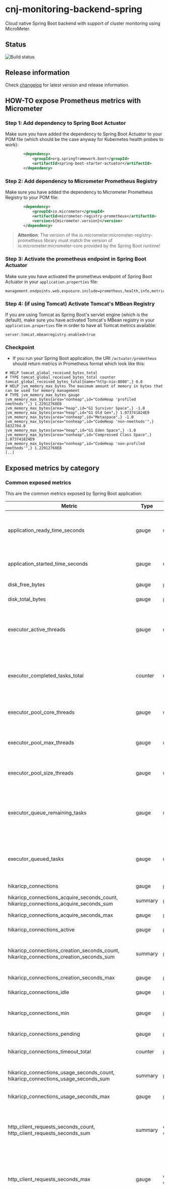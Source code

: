 # cnj-monitoring-backend-spring

Cloud native Spring Boot backend with support of cluster monitoring using MicroMeter.

## Status

![Build status](https://drone.cloudtrain.aws.msgoat.eu/api/badges/msgoat/cnj-monitoring-backend-spring/status.svg)

## Release information

Check [changelog](changelog.md) for latest version and release information.

## HOW-TO expose Prometheus metrics with Micrometer

### Step 1: Add dependency to Spring Boot Actuator

Make sure you have added the dependency to Spring Boot Actuator to your POM file 
(which should be the case anyway for Kubernetes health probes to work):
````xml
        <dependency>
            <groupId>org.springframework.boot</groupId>
            <artifactId>spring-boot-starter-actuator</artifactId>
        </dependency>
````

### Step 2: Add dependency to Micrometer Prometheus Registry

Make sure you have added the dependency to Micrometer Prometheus Registry to your POM file:
````xml
        <dependency>
            <groupId>io.micrometer</groupId>
            <artifactId>micrometer-registry-prometheus</artifactId>
            <version>${micrometer.version}</version>
        </dependency>
````

> __Attention__: The version of the io.micrometer:micrometer-registry-prometheus library must match the version of
> io.micrometer:micrometer-core provided by the Spring Boot runtime!

### Step 3: Activate the prometheus endpoint in Spring Boot Actuator

Make sure you have activated the prometheus endpoint of Spring Boot Actuator in your `application.properties` file:
````properties
management.endpoints.web.exposure.include=prometheus,health,info,metric
````

### Step 4: (if using Tomcat) Activate Tomcat's MBean Registry

If you are using Tomcat as Spring Boot's servlet engine (which is the default), 
make sure you have activated Tomcat's MBean registry in your `application.properties` file 
in order to have all Tomcat metrics available:
````properties
server.tomcat.mbeanregistry.enabled=true
````

### Checkpoint

* If you run your Spring Boot application, the URI `/actuator/prometheus` should return metrics in Prometheus format
which look like this:
````text
# HELP tomcat_global_received_bytes_total  
# TYPE tomcat_global_received_bytes_total counter
tomcat_global_received_bytes_total{name="http-nio-8080",} 0.0
# HELP jvm_memory_max_bytes The maximum amount of memory in bytes that can be used for memory management
# TYPE jvm_memory_max_bytes gauge
jvm_memory_max_bytes{area="nonheap",id="CodeHeap 'profiled nmethods'",} 1.22912768E8
jvm_memory_max_bytes{area="heap",id="G1 Survivor Space",} -1.0
jvm_memory_max_bytes{area="heap",id="G1 Old Gen",} 1.073741824E9
jvm_memory_max_bytes{area="nonheap",id="Metaspace",} -1.0
jvm_memory_max_bytes{area="nonheap",id="CodeHeap 'non-nmethods'",} 5832704.0
jvm_memory_max_bytes{area="heap",id="G1 Eden Space",} -1.0
jvm_memory_max_bytes{area="nonheap",id="Compressed Class Space",} 1.073741824E9
jvm_memory_max_bytes{area="nonheap",id="CodeHeap 'non-profiled nmethods'",} 1.22912768E8
[..]
````

## Exposed metrics by category

### Common exposed metrics

This are the common metrics exposed by Spring Boot application:

| Metric                                                                                           | Type    | Tags                                      | Source        | Description                                                                                                                                                                      | Samples                                                                                                                                                                                                                                                                                                                                                                                                                                                                                                                                                                                                                                                                                                                                                                                                                                                                                                                                                                                                                                                                                                                                                                                                                                                                                                                                                                                                                                                                                                                                                                                                                                            |
|--------------------------------------------------------------------------------------------------|---------|-------------------------------------------|---------------|----------------------------------------------------------------------------------------------------------------------------------------------------------------------------------|----------------------------------------------------------------------------------------------------------------------------------------------------------------------------------------------------------------------------------------------------------------------------------------------------------------------------------------------------------------------------------------------------------------------------------------------------------------------------------------------------------------------------------------------------------------------------------------------------------------------------------------------------------------------------------------------------------------------------------------------------------------------------------------------------------------------------------------------------------------------------------------------------------------------------------------------------------------------------------------------------------------------------------------------------------------------------------------------------------------------------------------------------------------------------------------------------------------------------------------------------------------------------------------------------------------------------------------------------------------------------------------------------------------------------------------------------------------------------------------------------------------------------------------------------------------------------------------------------------------------------------------------------|
| application_ready_time_seconds                                                                   | gauge   | main_application_class                    | spring        | Time taken (ms) for the application to be ready to service requests                                                                                                              | application_ready_time_seconds{main_application_class="group.msg.at.cloud.cloudtrain.SpringMonitoringApplication",} 9.008                                                                                                                                                                                                                                                                                                                                                                                                                                                                                                                                                                                                                                                                                                                                                                                                                                                                                                                                                                                                                                                                                                                                                                                                                                                                                                                                                                                                                                                                                                                          |
| application_started_time_seconds                                                                 | gauge   | main_application_class                    | spring        | Time taken (ms) to start the application                                                                                                                                         | application_started_time_seconds{main_application_class="group.msg.at.cloud.cloudtrain.SpringMonitoringApplication",} 8.993                                                                                                                                                                                                                                                                                                                                                                                                                                                                                                                                                                                                                                                                                                                                                                                                                                                                                                                                                                                                                                                                                                                                                                                                                                                                                                                                                                                                                                                                                                                        |
| disk_free_bytes                                                                                  | gauge   | path                                      | file system   | Usable space for path                                                                                                                                                            | disk_free_bytes{path="/.",} 9.9944828928E10                                                                                                                                                                                                                                                                                                                                                                                                                                                                                                                                                                                                                                                                                                                                                                                                                                                                                                                                                                                                                                                                                                                                                                                                                                                                                                                                                                                                                                                                                                                                                                                                        |
| disk_total_bytes                                                                                 | gauge   | path                                      | file system   | Total space for path                                                                                                                                                             | disk_total_bytes{path="/.",} 1.07361579008E11                                                                                                                                                                                                                                                                                                                                                                                                                                                                                                                                                                                                                                                                                                                                                                                                                                                                                                                                                                                                                                                                                                                                                                                                                                                                                                                                                                                                                                                                                                                                                                                                      |
| executor_active_threads                                                                          | gauge   | name                                      | jvm           | The approximate number of threads that are actively executing tasks                                                                                                              | executor_active_threads{name="applicationTaskExecutor",} 0.0                                                                                                                                                                                                                                                                                                                                                                                                                                                                                                                                                                                                                                                                                                                                                                                                                                                                                                                                                                                                                                                                                                                                                                                                                                                                                                                                                                                                                                                                                                                                                                                       |
| executor_completed_tasks_total                                                                   | counter | name                                      | jvm           | The approximate total number of tasks that have completed execution                                                                                                              | executor_completed_tasks_total{name="applicationTaskExecutor",} 0.0                                                                                                                                                                                                                                                                                                                                                                                                                                                                                                                                                                                                                                                                                                                                                                                                                                                                                                                                                                                                                                                                                                                                                                                                                                                                                                                                                                                                                                                                                                                                                                                |
| executor_pool_core_threads                                                                       | gauge   | name                                      | jvm           | The core number of threads for the pool                                                                                                                                          | executor_pool_core_threads{name="applicationTaskExecutor",} 8.0                                                                                                                                                                                                                                                                                                                                                                                                                                                                                                                                                                                                                                                                                                                                                                                                                                                                                                                                                                                                                                                                                                                                                                                                                                                                                                                                                                                                                                                                                                                                                                                    |
| executor_pool_max_threads                                                                        | gauge   | name                                      | jvm           | The maximum allowed number of threads in the pool                                                                                                                                | executor_pool_max_threads{name="applicationTaskExecutor",} 2.147483647E9                                                                                                                                                                                                                                                                                                                                                                                                                                                                                                                                                                                                                                                                                                                                                                                                                                                                                                                                                                                                                                                                                                                                                                                                                                                                                                                                                                                                                                                                                                                                                                           |
| executor_pool_size_threads                                                                       | gauge   | name                                      | jvm           | The current number of threads in the pool                                                                                                                                        | executor_pool_size_threads{name="applicationTaskExecutor",} 0.0                                                                                                                                                                                                                                                                                                                                                                                                                                                                                                                                                                                                                                                                                                                                                                                                                                                                                                                                                                                                                                                                                                                                                                                                                                                                                                                                                                                                                                                                                                                                                                                    |
| executor_queue_remaining_tasks                                                                   | gauge   | name                                      | jvm           | The number of additional elements that this queue can ideally accept without blocking                                                                                            | executor_queue_remaining_tasks{name="applicationTaskExecutor",} 2.147483647E9                                                                                                                                                                                                                                                                                                                                                                                                                                                                                                                                                                                                                                                                                                                                                                                                                                                                                                                                                                                                                                                                                                                                                                                                                                                                                                                                                                                                                                                                                                                                                                      |
| executor_queued_tasks                                                                            | gauge   | name                                      | jvm           | The approximate number of tasks that are queued for execution                                                                                                                    | executor_queued_tasks{name="applicationTaskExecutor",} 0.0                                                                                                                                                                                                                                                                                                                                                                                                                                                                                                                                                                                                                                                                                                                                                                                                                                                                                                                                                                                                                                                                                                                                                                                                                                                                                                                                                                                                                                                                                                                                                                                         |
| hikaricp_connections                                                                             | gauge   | pool                                      | database      | Total connections                                                                                                                                                                | hikaricp_connections{pool="HikariPool-1",} 10.0                                                                                                                                                                                                                                                                                                                                                                                                                                                                                                                                                                                                                                                                                                                                                                                                                                                                                                                                                                                                                                                                                                                                                                                                                                                                                                                                                                                                                                                                                                                                                                                                    |
| hikaricp_connections_acquire_seconds_count, hikaricp_connections_acquire_seconds_sum             | summary | pool                                      | database      | Connection acquire time                                                                                                                                                          | hikaricp_connections_acquire_seconds_count{pool="HikariPool-1",} 11.0; hikaricp_connections_acquire_seconds_sum{pool="HikariPool-1",} 0.002350868                                                                                                                                                                                                                                                                                                                                                                                                                                                                                                                                                                                                                                                                                                                                                                                                                                                                                                                                                                                                                                                                                                                                                                                                                                                                                                                                                                                                                                                                                                  |
| hikaricp_connections_acquire_seconds_max                                                         | gauge   | pool                                      | database      | Connection acquire time                                                                                                                                                          | hikaricp_connections_acquire_seconds_max{pool="HikariPool-1",} 0.0                                                                                                                                                                                                                                                                                                                                                                                                                                                                                                                                                                                                                                                                                                                                                                                                                                                                                                                                                                                                                                                                                                                                                                                                                                                                                                                                                                                                                                                                                                                                                                                 |
| hikaricp_connections_active                                                                      | gauge   | pool                                      | database      | Active connections                                                                                                                                                               | hikaricp_connections_active{pool="HikariPool-1",} 0.0                                                                                                                                                                                                                                                                                                                                                                                                                                                                                                                                                                                                                                                                                                                                                                                                                                                                                                                                                                                                                                                                                                                                                                                                                                                                                                                                                                                                                                                                                                                                                                                              |
| hikaricp_connections_creation_seconds_count, hikaricp_connections_creation_seconds_sum           | summary | pool                                      | database      | Summary about creation times of new connections                                                                                                                                  | hikaricp_connections_creation_seconds_count{pool="HikariPool-1",} 19.0; hikaricp_connections_creation_seconds_sum{pool="HikariPool-1",} 0.091                                                                                                                                                                                                                                                                                                                                                                                                                                                                                                                                                                                                                                                                                                                                                                                                                                                                                                                                                                                                                                                                                                                                                                                                                                                                                                                                                                                                                                                                                                      |
| hikaricp_connections_creation_seconds_max                                                        | gauge   | pool                                      | database      | Connection creation time                                                                                                                                                         | hikaricp_connections_creation_seconds_max{pool="HikariPool-1",} 0.0                                                                                                                                                                                                                                                                                                                                                                                                                                                                                                                                                                                                                                                                                                                                                                                                                                                                                                                                                                                                                                                                                                                                                                                                                                                                                                                                                                                                                                                                                                                                                                                |
| hikaricp_connections_idle                                                                        | gauge   | pool                                      | database      | Idle connections                                                                                                                                                                 | hikaricp_connections_idle{pool="HikariPool-1",} 10.0                                                                                                                                                                                                                                                                                                                                                                                                                                                                                                                                                                                                                                                                                                                                                                                                                                                                                                                                                                                                                                                                                                                                                                                                                                                                                                                                                                                                                                                                                                                                                                                               |
| hikaricp_connections_min                                                                         | gauge   | pool                                      | database      | Configured minimum number of connections                                                                                                                                         | hikaricp_connections_min{pool="HikariPool-1",} 10.0                                                                                                                                                                                                                                                                                                                                                                                                                                                                                                                                                                                                                                                                                                                                                                                                                                                                                                                                                                                                                                                                                                                                                                                                                                                                                                                                                                                                                                                                                                                                                                                                |
| hikaricp_connections_pending                                                                     | gauge   | pool                                      | database      | Pending threads                                                                                                                                                                  | hikaricp_connections_pending{pool="HikariPool-1",} 0.0                                                                                                                                                                                                                                                                                                                                                                                                                                                                                                                                                                                                                                                                                                                                                                                                                                                                                                                                                                                                                                                                                                                                                                                                                                                                                                                                                                                                                                                                                                                                                                                             |
| hikaricp_connections_timeout_total                                                               | counter | pool                                      | database      | Connection timeout total count                                                                                                                                                   | hikaricp_connections_timeout_total{pool="HikariPool-1",} 0.0                                                                                                                                                                                                                                                                                                                                                                                                                                                                                                                                                                                                                                                                                                                                                                                                                                                                                                                                                                                                                                                                                                                                                                                                                                                                                                                                                                                                                                                                                                                                                                                       |
| hikaricp_connections_usage_seconds_count, hikaricp_connections_usage_seconds_sum                 | summary | pool                                      | database      | Summary related to connection usage time                                                                                                                                         | hikaricp_connections_usage_seconds_count{pool="HikariPool-1",} 11.0; hikaricp_connections_usage_seconds_sum{pool="HikariPool-1",} 0.852                                                                                                                                                                                                                                                                                                                                                                                                                                                                                                                                                                                                                                                                                                                                                                                                                                                                                                                                                                                                                                                                                                                                                                                                                                                                                                                                                                                                                                                                                                            |
| hikaricp_connections_usage_seconds_max                                                           | gauge   | pool                                      | database      | Connection usage time                                                                                                                                                            | hikaricp_connections_usage_seconds_max{pool="HikariPool-1",} 0.0                                                                                                                                                                                                                                                                                                                                                                                                                                                                                                                                                                                                                                                                                                                                                                                                                                                                                                                                                                                                                                                                                                                                                                                                                                                                                                                                                                                                                                                                                                                                                                                   |
| http_client_requests_seconds_count, http_client_requests_seconds_sum                             | summary | client_name, method, outcome, status, uri | spring        | Summary related to the duration of RestTemplate operations by client, HTTP method and URI                                                                                        | http_client_requests_seconds_count{client_name="cnj-monitoring-downstream",method="GET",outcome="SUCCESS",status="200",uri="/api/v1/grantedPermissions",} 8.0; http_client_requests_seconds_sum{client_name="cnj-monitoring-downstream",method="GET",outcome="SUCCESS",status="200",uri="/api/v1/grantedPermissions",} 0.246727928                                                                                                                                                                                                                                                                                                                                                                                                                                                                                                                                                                                                                                                                                                                                                                                                                                                                                                                                                                                                                                                                                                                                                                                                                                                                                                                 |
| http_client_requests_seconds_max                                                                 | gauge   | client_name, method, outcome, status, uri | spring        | Max duration of RestTemplate operations by client, HTTP method and URI                                                                                                           | http_client_requests_seconds_max{client_name="cnj-monitoring-downstream",method="GET",outcome="SUCCESS",status="200",uri="/api/v1/grantedPermissions",} 0.0                                                                                                                                                                                                                                                                                                                                                                                                                                                                                                                                                                                                                                                                                                                                                                                                                                                                                                                                                                                                                                                                                                                                                                                                                                                                                                                                                                                                                                                                                        |
| http_server_requests_seconds_count, http_server_requests_seconds_sum                             | summary | exception, method, outcome, status, uri   | spring        | The summary of the average request processing time by method, status and URI                                                                                                     | http_server_requests_seconds_count{exception="None",method="GET",outcome="SUCCESS",status="200",uri="/api/v1/tasks",} 1.0; http_server_requests_seconds_sum{exception="None",method="GET",outcome="SUCCESS",status="200",uri="/api/v1/tasks",} 0.188715873; http_server_requests_seconds_count{exception="None",method="GET",outcome="SUCCESS",status="200",uri="/actuator/prometheus",} 221.0; http_server_requests_seconds_sum{exception="None",method="GET",outcome="SUCCESS",status="200",uri="/actuator/prometheus",} 0.834736905; http_server_requests_seconds_count{exception="None",method="GET",outcome="SUCCESS",status="200",uri="/actuator/health/\*\*",} 666.0; http_server_requests_seconds_sum{exception="None",method="GET",outcome="SUCCESS",status="200",uri="/actuator/health/**",} 1.358699469; http_server_requests_seconds_count{exception="None",method="POST",outcome="SUCCESS",status="201",uri="/api/v1/tasks",} 3.0; http_server_requests_seconds_sum{exception="None",method="POST",outcome="SUCCESS",status="201",uri="/api/v1/tasks",} 0.771510136; http_server_requests_seconds_count{exception="None",method="DELETE",outcome="SUCCESS",status="204",uri="/api/v1/tasks/{taskId}",} 3.0; http_server_requests_seconds_sum{exception="None",method="DELETE",outcome="SUCCESS",status="204",uri="/api/v1/tasks/{taskId}",} 0.108934774; http_server_requests_seconds_count{exception="None",method="GET",outcome="SUCCESS",status="200",uri="/api/v1/tasks/{taskId}",} 1.0; http_server_requests_seconds_sum{exception="None",method="GET",outcome="SUCCESS",status="200",uri="/api/v1/tasks/{taskId}",} 0.027337209 |
| http_server_requests_seconds_max                                                                 | gauge   | exception, method, outcome, status, uri   | spring        | The maximum request processing time by HTTP method and URI                                                                                                                       | http_server_requests_seconds_max{exception="None",method="GET",outcome="SUCCESS",status="200",uri="/api/v1/tasks",} 0.0; http_server_requests_seconds_max{exception="None",method="GET",outcome="SUCCESS",status="200",uri="/actuator/prometheus",} 0.00357337; http_server_requests_seconds_max{exception="None",method="GET",outcome="SUCCESS",status="200",uri="/actuator/health/**",} 0.00111709; http_server_requests_seconds_max{exception="None",method="POST",outcome="SUCCESS",status="201",uri="/api/v1/tasks",} 0.0; http_server_requests_seconds_max{exception="None",method="DELETE",outcome="SUCCESS",status="204",uri="/api/v1/tasks/{taskId}",} 0.0; http_server_requests_seconds_max{exception="None",method="GET",outcome="SUCCESS",status="200",uri="/api/v1/tasks/{taskId}",} 0.0                                                                                                                                                                                                                                                                                                                                                                                                                                                                                                                                                                                                                                                                                                                                                                                                                                              |
| jdbc_connections_max                                                                             | gauge   | name                                      | spring        | Maximum number of active connections that can be allocated at the same time                                                                                                      | jdbc_connections_max{name="dataSource",} 10.0                                                                                                                                                                                                                                                                                                                                                                                                                                                                                                                                                                                                                                                                                                                                                                                                                                                                                                                                                                                                                                                                                                                                                                                                                                                                                                                                                                                                                                                                                                                                                                                                      |
| jdbc_connections_min                                                                             | gauge   | name                                      | spring        | Minimum number of idle connections in the pool                                                                                                                                   | jdbc_connections_min{name="dataSource",} 10.0                                                                                                                                                                                                                                                                                                                                                                                                                                                                                                                                                                                                                                                                                                                                                                                                                                                                                                                                                                                                                                                                                                                                                                                                                                                                                                                                                                                                                                                                                                                                                                                                      |
| jvm_buffer_memory_used_bytes                                                                     | gauge   | id                                        | jvm           | An estimate of the memory that the Java virtual machine is using for this buffer pool                                                                                            | jvm_buffer_memory_used_bytes{id="mapped",} 0.0                                                                                                                                                                                                                                                                                                                                                                                                                                                                                                                                                                                                                                                                                                                                                                                                                                                                                                                                                                                                                                                                                                                                                                                                                                                                                                                                                                                                                                                                                                                                                                                                     |
| jvm_buffer_total_capacity_bytes                                                                  | gauge   | id                                        | jvm           | An estimate of the total capacity of the buffers in this pool                                                                                                                    | jvm_buffer_total_capacity_bytes{id="mapped",} 0.0; jvm_buffer_total_capacity_bytes{id="direct",} 81920.0                                                                                                                                                                                                                                                                                                                                                                                                                                                                                                                                                                                                                                                                                                                                                                                                                                                                                                                                                                                                                                                                                                                                                                                                                                                                                                                                                                                                                                                                                                                                           |
| jvm_classes_loaded_classes                                                                       | gauge   |                                           | jvm           | The number of classes that are currently loaded in the Java virtual machine                                                                                                      | jvm_classes_loaded_classes 17663.0                                                                                                                                                                                                                                                                                                                                                                                                                                                                                                                                                                                                                                                                                                                                                                                                                                                                                                                                                                                                                                                                                                                                                                                                                                                                                                                                                                                                                                                                                                                                                                                                                 |
| jvm_classes_unloaded_classes_total                                                               | counter |                                           | jvm           | The total number of classes unloaded since the Java virtual machine has started execution                                                                                        | jvm_classes_unloaded_classes_total 0.0                                                                                                                                                                                                                                                                                                                                                                                                                                                                                                                                                                                                                                                                                                                                                                                                                                                                                                                                                                                                                                                                                                                                                                                                                                                                                                                                                                                                                                                                                                                                                                                                             |
| jvm_gc_live_data_size_bytes                                                                      | gauge   |                                           | jvm           | Size of long-lived heap memory pool after reclamation                                                                                                                            | jvm_gc_live_data_size_bytes 6200320.0                                                                                                                                                                                                                                                                                                                                                                                                                                                                                                                                                                                                                                                                                                                                                                                                                                                                                                                                                                                                                                                                                                                                                                                                                                                                                                                                                                                                                                                                                                                                                                                                              |
| jvm_gc_max_data_size_bytes                                                                       | gauge   |                                           | jvm           | Max size of long-lived heap memory pool                                                                                                                                          | jvm_gc_max_data_size_bytes 8.05306368E8                                                                                                                                                                                                                                                                                                                                                                                                                                                                                                                                                                                                                                                                                                                                                                                                                                                                                                                                                                                                                                                                                                                                                                                                                                                                                                                                                                                                                                                                                                                                                                                                            |
| jvm_gc_memory_allocated_bytes_total                                                              | counter |                                           | jvm           | Incremented for an increase in the size of the (young) heap memory pool after one GC to before the next                                                                          | jvm_threads_peak_threads 23.0                                                                                                                                                                                                                                                                                                                                                                                                                                                                                                                                                                                                                                                                                                                                                                                                                                                                                                                                                                                                                                                                                                                                                                                                                                                                                                                                                                                                                                                                                                                                                                                                                      |
| jvm_gc_memory_promoted_bytes_total                                                               | counter |                                           | jvm           | Count of positive increases in the size of the old generation memory pool before GC to after GC                                                                                  | jvm_gc_memory_promoted_bytes_total 1.7916928E7                                                                                                                                                                                                                                                                                                                                                                                                                                                                                                                                                                                                                                                                                                                                                                                                                                                                                                                                                                                                                                                                                                                                                                                                                                                                                                                                                                                                                                                                                                                                                                                                     |
| jvm_gc_overhead_percent                                                                          | gauge   | id                                        | jvm           | An estimate of the number of buffers in the pool                                                                                                                                 | jvm_buffer_count_buffers{id="mapped",} 0.0; jvm_buffer_count_buffers{id="direct",} 10.0                                                                                                                                                                                                                                                                                                                                                                                                                                                                                                                                                                                                                                                                                                                                                                                                                                                                                                                                                                                                                                                                                                                                                                                                                                                                                                                                                                                                                                                                                                                                                            |
| jvm_gc_overhead_percent                                                                          | gauge   |                                           | jvm           | An approximation of the percent of CPU time used by GC activities over the last lookback period or since monitoring began, whichever is shorter, in the range [0..1]             | jvm_gc_overhead_percent 0.0                                                                                                                                                                                                                                                                                                                                                                                                                                                                                                                                                                                                                                                                                                                                                                                                                                                                                                                                                                                                                                                                                                                                                                                                                                                                                                                                                                                                                                                                                                                                                                                                                        |
| jvm_gc_pause_seconds_count, jvm_gc_pause_seconds_sum                                             | summary | action, cause                             | jvm           | Time spent in GC pause                                                                                                                                                           | jvm_gc_pause_seconds_count{action="end of minor GC",cause="G1 Evacuation Pause",} 5.0; jvm_gc_pause_seconds_sum{action="end of minor GC",cause="G1 Evacuation Pause",} 0.353                                                                                                                                                                                                                                                                                                                                                                                                                                                                                                                                                                                                                                                                                                                                                                                                                                                                                                                                                                                                                                                                                                                                                                                                                                                                                                                                                                                                                                                                       |
| jvm_gc_pause_seconds_max                                                                         | gauge   | action, cause                             | jvm           | Time spent in GC pause                                                                                                                                                           | jvm_gc_pause_seconds_max{action="end of minor GC",cause="G1 Evacuation Pause",} 0.0                                                                                                                                                                                                                                                                                                                                                                                                                                                                                                                                                                                                                                                                                                                                                                                                                                                                                                                                                                                                                                                                                                                                                                                                                                                                                                                                                                                                                                                                                                                                                                |
| jvm_memory_max_bytes                                                                             | gauge   | area, id                                  | jvm           | The maximum amount of memory in bytes that can be used for memory management                                                                                                     | jvm_memory_max_bytes{area="nonheap",id="CodeHeap 'profiled nmethods'",} 1.22912768E8; jvm_memory_max_bytes{area="heap",id="G1 Survivor Space",} -1.0; jvm_memory_max_bytes{area="heap",id="G1 Old Gen",} 8.05306368E8; jvm_memory_max_bytes{area="nonheap",id="Metaspace",} -1.0; jvm_memory_max_bytes{area="nonheap",id="CodeHeap 'non-nmethods'",} 5828608.0; jvm_memory_max_bytes{area="heap",id="G1 Eden Space",} -1.0; jvm_memory_max_bytes{area="nonheap",id="Compressed Class Space",} 1.073741824E9; jvm_memory_max_bytes{area="nonheap",id="CodeHeap 'non-profiled nmethods'",} 1.22916864E8                                                                                                                                                                                                                                                                                                                                                                                                                                                                                                                                                                                                                                                                                                                                                                                                                                                                                                                                                                                                                                              |
| jvm_memory_usage_after_gc_percent                                                                | gauge   |                                           | jvm           | The percentage of long-lived heap pool used after the last GC event, in the range [0..1]                                                                                         | jvm_memory_usage_after_gc_percent{area="heap",pool="long-lived",} 0.03125                                                                                                                                                                                                                                                                                                                                                                                                                                                                                                                                                                                                                                                                                                                                                                                                                                                                                                                                                                                                                                                                                                                                                                                                                                                                                                                                                                                                                                                                                                                                                                          |
| jvm_memory_used_bytes                                                                            | gauge   | area, id                                  | jvm           | The amount of memory in bytes that is committed for the Java virtual machine to use                                                                                              | jvm_memory_committed_bytes{area="nonheap",id="CodeHeap 'profiled nmethods'",} 2.5821184E7; jvm_memory_committed_bytes{area="heap",id="G1 Survivor Space",} 1.2582912E7; jvm_memory_committed_bytes{area="heap",id="G1 Old Gen",} 5.24288E8; jvm_memory_committed_bytes{area="nonheap",id="Metaspace",} 1.02105088E8; jvm_memory_committed_bytes{area="nonheap",id="CodeHeap 'non-nmethods'",} 2555904.0; jvm_memory_committed_bytes{area="heap",id="G1 Eden Space",} 2.68435456E8; jvm_memory_committed_bytes{area="nonheap",id="Compressed Class Space",} 1.3500416E7; jvm_memory_committed_bytes{area="nonheap",id="CodeHeap 'non-profiled nmethods'",} 5636096.0                                                                                                                                                                                                                                                                                                                                                                                                                                                                                                                                                                                                                                                                                                                                                                                                                                                                                                                                                                                |
| jvm_threads_daemon_threads                                                                       | gauge   |                                           | jvm           | The current number of live daemon threads                                                                                                                                        | jvm_threads_daemon_threads 17.0                                                                                                                                                                                                                                                                                                                                                                                                                                                                                                                                                                                                                                                                                                                                                                                                                                                                                                                                                                                                                                                                                                                                                                                                                                                                                                                                                                                                                                                                                                                                                                                                                    |
| jvm_threads_live_threads                                                                         | gauge   |                                           | jvm           | The current number of live threads including both daemon and non-daemon threads                                                                                                  | jvm_threads_live_threads 21.0                                                                                                                                                                                                                                                                                                                                                                                                                                                                                                                                                                                                                                                                                                                                                                                                                                                                                                                                                                                                                                                                                                                                                                                                                                                                                                                                                                                                                                                                                                                                                                                                                      |
| jvm_threads_peak_threads                                                                         | gauge   |                                           | jvm           | The peak live thread count since the Java virtual machine started or peak was reset                                                                                              | jvm_threads_peak_threads 23.0                                                                                                                                                                                                                                                                                                                                                                                                                                                                                                                                                                                                                                                                                                                                                                                                                                                                                                                                                                                                                                                                                                                                                                                                                                                                                                                                                                                                                                                                                                                                                                                                                      |
| jvm_threads_states_threads                                                                       | gauge   | state                                     | jvm           | The current number of threads                                                                                                                                                    | jvm_threads_states_threads{state="runnable",} 6.0; jvm_threads_states_threads{state="blocked",} 0.0; jvm_threads_states_threads{state="waiting",} 11.0; jvm_threads_states_threads{state="timed-waiting",} 4.0; jvm_threads_states_threads{state="new",} 0.0; jvm_threads_states_threads{state="terminated",} 0.0                                                                                                                                                                                                                                                                                                                                                                                                                                                                                                                                                                                                                                                                                                                                                                                                                                                                                                                                                                                                                                                                                                                                                                                                                                                                                                                                  |
| logback_events_total                                                                             | counter | level                                     | logging       | Number of events that made it to the logs                                                                                                                                        | logback_events_total{level="warn",} 1.0; logback_events_total{level="debug",} 11.0; logback_events_total{level="error",} 0.0; logback_events_total{level="trace",} 82.0; logback_events_total{level="info",} 56.0                                                                                                                                                                                                                                                                                                                                                                                                                                                                                                                                                                                                                                                                                                                                                                                                                                                                                                                                                                                                                                                                                                                                                                                                                                                                                                                                                                                                                                  |
| process_cpu_usage                                                                                | gauge   |                                           | jvm           | The "recent cpu usage" for the Java Virtual Machine process                                                                                                                      | process_cpu_usage 0.001703758918113087                                                                                                                                                                                                                                                                                                                                                                                                                                                                                                                                                                                                                                                                                                                                                                                                                                                                                                                                                                                                                                                                                                                                                                                                                                                                                                                                                                                                                                                                                                                                                                                                             |
| process_files_max_files                                                                          | gauge   |                                           | jvm           | The maximum file descriptor count                                                                                                                                                | process_files_max_files 1048576.0                                                                                                                                                                                                                                                                                                                                                                                                                                                                                                                                                                                                                                                                                                                                                                                                                                                                                                                                                                                                                                                                                                                                                                                                                                                                                                                                                                                                                                                                                                                                                                                                                  |
| process_files_open_files                                                                         | gauge   |                                           | jvm           | The open file descriptor count                                                                                                                                                   | process_files_open_files 29.0                                                                                                                                                                                                                                                                                                                                                                                                                                                                                                                                                                                                                                                                                                                                                                                                                                                                                                                                                                                                                                                                                                                                                                                                                                                                                                                                                                                                                                                                                                                                                                                                                      |
| process_start_time_seconds                                                                       | gauge   |                                           | jvm           | Start time of the process since unix epoch                                                                                                                                       | process_start_time_seconds 1.656584833373E9                                                                                                                                                                                                                                                                                                                                                                                                                                                                                                                                                                                                                                                                                                                                                                                                                                                                                                                                                                                                                                                                                                                                                                                                                                                                                                                                                                                                                                                                                                                                                                                                        |
| process_uptime_seconds                                                                           | gauge   |                                           | jvm           | The uptime of the Java virtual machine                                                                                                                                           | process_uptime_seconds 3331.358                                                                                                                                                                                                                                                                                                                                                                                                                                                                                                                                                                                                                                                                                                                                                                                                                                                                                                                                                                                                                                                                                                                                                                                                                                                                                                                                                                                                                                                                                                                                                                                                                    |
| spring_data_repository_invocations_seconds_count, spring_data_repository_invocations_seconds_sum | summary | exception, method, repository, state      | spring data   | Summary related to duration of all repository invocations by repository and method                                                                                               | spring_data_repository_invocations_seconds_count{exception="None",method="findAll",repository="TaskRepository",state="SUCCESS",} 1.0; spring_data_repository_invocations_seconds_sum{exception="None",method="findAll",repository="TaskRepository",state="SUCCESS",} 0.164558484; spring_data_repository_invocations_seconds_count{exception="None",method="findById",repository="TaskRepository",state="SUCCESS",} 1.0; spring_data_repository_invocations_seconds_sum{exception="None",method="findById",repository="TaskRepository",state="SUCCESS",} 0.004631039; spring_data_repository_invocations_seconds_count{exception="None",method="deleteById",repository="TaskRepository",state="SUCCESS",} 3.0; spring_data_repository_invocations_seconds_sum{exception="None",method="deleteById",repository="TaskRepository",state="SUCCESS",} 0.035968852; spring_data_repository_invocations_seconds_count{exception="None",method="saveAndFlush",repository="TaskRepository",state="SUCCESS",} 3.0; spring_data_repository_invocations_seconds_sum{exception="None",method="saveAndFlush",repository="TaskRepository",state="SUCCESS",} 0.142293862                                                                                                                                                                                                                                                                                                                                                                                                                                                                                           |
| spring_data_repository_invocations_seconds_max                                                   | gauge   | exception, method, repository, state      | spring data   | Max duration of all repository invocations by repository and method                                                                                                              | spring_data_repository_invocations_seconds_max{exception="None",method="findAll",repository="TaskRepository",state="SUCCESS",} 0.0; spring_data_repository_invocations_seconds_max{exception="None",method="findById",repository="TaskRepository",state="SUCCESS",} 0.0; spring_data_repository_invocations_seconds_max{exception="None",method="deleteById",repository="TaskRepository",state="SUCCESS",} 0.0; spring_data_repository_invocations_seconds_max{exception="None",method="saveAndFlush",repository="TaskRepository",state="SUCCESS",} 0.0                                                                                                                                                                                                                                                                                                                                                                                                                                                                                                                                                                                                                                                                                                                                                                                                                                                                                                                                                                                                                                                                                            |
| system_cpu_count                                                                                 | gauge   |                                           | jvm           | The number of processors available to the Java virtual machine                                                                                                                   | system_cpu_count 1.0                                                                                                                                                                                                                                                                                                                                                                                                                                                                                                                                                                                                                                                                                                                                                                                                                                                                                                                                                                                                                                                                                                                                                                                                                                                                                                                                                                                                                                                                                                                                                                                                                               |
| system_cpu_usage                                                                                 | gauge   |                                           | jvm           | The recent cpu usage of the system the application is running in                                                                                                                 | system_cpu_usage 0.0016058999467575337                                                                                                                                                                                                                                                                                                                                                                                                                                                                                                                                                                                                                                                                                                                                                                                                                                                                                                                                                                                                                                                                                                                                                                                                                                                                                                                                                                                                                                                                                                                                                                                                             |
| system_load_average_1m                                                                           | gauge   |                                           | jvm           | The sum of the number of runnable entities queued to available processors and the number of runnable entities running on the available processors averaged over a period of time | system_load_average_1m 1.42431640625                                                                                                                                                                                                                                                                                                                                                                                                                                                                                                                                                                                                                                                                                                                                                                                                                                                                                                                                                                                                                                                                                                                                                                                                                                                                                                                                                                                                                                                                                                                                                                                                               |

### Tomcat specific exposed metrics

This are the metrics exposed when using Tomcat as a web container:

| Metric                                                                                           | Type    | Tags                                      | Source        | Description                                                                                                                                                                      | Samples                                                                                                                                                                                                                                                                                                                                                                                                                                                                                                                                                                                                                                                                                                                                                                                                                                                                                                                                                                                                                                                                                                                                                                                                                                                                                                                                                                                                                                                                                                                                                                                                                                            |
|--------------------------------------------------------------------------------------------------|---------|-------------------------------------------|---------------|----------------------------------------------------------------------------------------------------------------------------------------------------------------------------------|----------------------------------------------------------------------------------------------------------------------------------------------------------------------------------------------------------------------------------------------------------------------------------------------------------------------------------------------------------------------------------------------------------------------------------------------------------------------------------------------------------------------------------------------------------------------------------------------------------------------------------------------------------------------------------------------------------------------------------------------------------------------------------------------------------------------------------------------------------------------------------------------------------------------------------------------------------------------------------------------------------------------------------------------------------------------------------------------------------------------------------------------------------------------------------------------------------------------------------------------------------------------------------------------------------------------------------------------------------------------------------------------------------------------------------------------------------------------------------------------------------------------------------------------------------------------------------------------------------------------------------------------------|
| tomcat_cache_access_total                                                                        | counter |                                           | web container | The total number of cache accesses                                                                                                                                               | tomcat_cache_access_total 0.0                                                                                                                                                                                                                                                                                                                                                                                                                                                                                                                                                                                                                                                                                                                                                                                                                                                                                                                                                                                                                                                                                                                                                                                                                                                                                                                                                                                                                                                                                                                                                                                                                      |
| tomcat_cache_hit_total                                                                           | counter |                                           | web container | The total number of cache hits                                                                                                                                                   | tomcat_cache_hit_total 0.0                                                                                                                                                                                                                                                                                                                                                                                                                                                                                                                                                                                                                                                                                                                                                                                                                                                                                                                                                                                                                                                                                                                                                                                                                                                                                                                                                                                                                                                                                                                                                                                                                         |
| tomcat_connections_config_max_connections                                                        | gauge   |                                           | web container | The configured maximum number of HTTP connections                                                                                                                                | tomcat_connections_config_max_connections{name="http-nio-8080",} 8192.0                                                                                                                                                                                                                                                                                                                                                                                                                                                                                                                                                                                                                                                                                                                                                                                                                                                                                                                                                                                                                                                                                                                                                                                                                                                                                                                                                                                                                                                                                                                                                                            |
| tomcat_connections_current_connections                                                           | gauge   | name                                      | web container | Number of currently active HTTP connections by listener                                                                                                                          | tomcat_connections_current_connections{name="http-nio-8080",} 4.0                                                                                                                                                                                                                                                                                                                                                                                                                                                                                                                                                                                                                                                                                                                                                                                                                                                                                                                                                                                                                                                                                                                                                                                                                                                                                                                                                                                                                                                                                                                                                                                  |
| tomcat_connections_keepalive_current_connections                                                 | gauge   | name                                      | web container | The current number of connections kept alive by HTTP listener                                                                                                                    | tomcat_connections_keepalive_current_connections{name="http-nio-8080",} 1.0                                                                                                                                                                                                                                                                                                                                                                                                                                                                                                                                                                                                                                                                                                                                                                                                                                                                                                                                                                                                                                                                                                                                                                                                                                                                                                                                                                                                                                                                                                                                                                        |
| tomcat_global_error_total                                                                        | counter | name                                      | web container | The total number of request processing error of this listener                                                                                                                    | tomcat_global_error_total{name="http-nio-8080",} 0.0                                                                                                                                                                                                                                                                                                                                                                                                                                                                                                                                                                                                                                                                                                                                                                                                                                                                                                                                                                                                                                                                                                                                                                                                                                                                                                                                                                                                                                                                                                                                                                                               |
| tomcat_global_received_bytes_total                                                               | counter | name                                      | web container | The total number of bytes received by the HTTP listener                                                                                                                          | tomcat_global_received_bytes_total{name="http-nio-8080",} 528.0                                                                                                                                                                                                                                                                                                                                                                                                                                                                                                                                                                                                                                                                                                                                                                                                                                                                                                                                                                                                                                                                                                                                                                                                                                                                                                                                                                                                                                                                                                                                                                                    |
| tomcat_global_request_max_seconds                                                                | gauge   | name                                      | web container | The maximum processing time of any HTTP request handled by this listener                                                                                                         | tomcat_global_request_max_seconds{name="http-nio-8080",} 0.709                                                                                                                                                                                                                                                                                                                                                                                                                                                                                                                                                                                                                                                                                                                                                                                                                                                                                                                                                                                                                                                                                                                                                                                                                                                                                                                                                                                                                                                                                                                                                                                     |
| tomcat_global_request_seconds                                                                    | summary | name                                      | web container | Summary related to the duration of any HTTP request by HTTP listener                                                                                                             | tomcat_global_request_seconds_count{name="http-nio-8080",} 895.0; tomcat_global_request_seconds_sum{name="http-nio-8080",} 3.63                                                                                                                                                                                                                                                                                                                                                                                                                                                                                                                                                                                                                                                                                                                                                                                                                                                                                                                                                                                                                                                                                                                                                                                                                                                                                                                                                                                                                                                                                                                    |
| tomcat_global_sent_bytes_total                                                                   | counter | name                                      | web container | Total bytes send by Tomcat                                                                                                                                                       | tomcat_global_sent_bytes_total{name="http-nio-8080",} 5209656.0                                                                                                                                                                                                                                                                                                                                                                                                                                                                                                                                                                                                                                                                                                                                                                                                                                                                                                                                                                                                                                                                                                                                                                                                                                                                                                                                                                                                                                                                                                                                                                                    |
| tomcat_servlet_request_max_seconds                                                               | gauge   | name                                      | web container | Maximum processing time of any HTTP request by servlet                                                                                                                           | tomcat_servlet_request_max_seconds{name="dispatcherServlet",} 0.706                                                                                                                                                                                                                                                                                                                                                                                                                                                                                                                                                                                                                                                                                                                                                                                                                                                                                                                                                                                                                                                                                                                                                                                                                                                                                                                                                                                                                                                                                                                                                                                |
| tomcat_servlet_request_seconds_count, tomcat_servlet_request_seconds_sum                         | summary | name                                      | web container | Summary related to the duration of any HTTP request by servlet                                                                                                                   | tomcat_servlet_request_seconds_count{name="dispatcherServlet",} 896.0; tomcat_servlet_request_seconds_sum{name="dispatcherServlet",} 3.177                                                                                                                                                                                                                                                                                                                                                                                                                                                                                                                                                                                                                                                                                                                                                                                                                                                                                                                                                                                                                                                                                                                                                                                                                                                                                                                                                                                                                                                                                                         |
| tomcat_sessions_active_current_sessions                                                          | counter | name                                      | web container | The total number of errors by servlet                                                                                                                                            | tomcat_servlet_error_total{name="dispatcherServlet",} 0.0                                                                                                                                                                                                                                                                                                                                                                                                                                                                                                                                                                                                                                                                                                                                                                                                                                                                                                                                                                                                                                                                                                                                                                                                                                                                                                                                                                                                                                                                                                                                                                                          |
| tomcat_sessions_active_current_sessions                                                          | gauge   |                                           | web container | Number of currently active HTTP sessions                                                                                                                                         | tomcat_sessions_active_current_sessions 0.0                                                                                                                                                                                                                                                                                                                                                                                                                                                                                                                                                                                                                                                                                                                                                                                                                                                                                                                                                                                                                                                                                                                                                                                                                                                                                                                                                                                                                                                                                                                                                                                                        |
| tomcat_sessions_active_current_sessions                                                          | gauge   |                                           | web container | The current number of active HTTP sessions                                                                                                                                       | tomcat_sessions_active_current_sessions 0.0                                                                                                                                                                                                                                                                                                                                                                                                                                                                                                                                                                                                                                                                                                                                                                                                                                                                                                                                                                                                                                                                                                                                                                                                                                                                                                                                                                                                                                                                                                                                                                                                        |
| tomcat_sessions_active_max_sessions                                                              | gauge   |                                           | web container | The maximum number of active HTTP sessions                                                                                                                                       | tomcat_sessions_active_max_sessions 0.0                                                                                                                                                                                                                                                                                                                                                                                                                                                                                                                                                                                                                                                                                                                                                                                                                                                                                                                                                                                                                                                                                                                                                                                                                                                                                                                                                                                                                                                                                                                                                                                                            |
| tomcat_sessions_alive_max_seconds                                                                | gauge   |                                           | web container | The number of seconds the longest living HTTP session is alive                                                                                                                   | tomcat_sessions_alive_max_seconds 0.0                                                                                                                                                                                                                                                                                                                                                                                                                                                                                                                                                                                                                                                                                                                                                                                                                                                                                                                                                                                                                                                                                                                                                                                                                                                                                                                                                                                                                                                                                                                                                                                                              |
| tomcat_sessions_created_sessions_total                                                           | counter |                                           | web container | The total number of HTTP sessions created so far                                                                                                                                 | tomcat_sessions_created_sessions_total 0.0                                                                                                                                                                                                                                                                                                                                                                                                                                                                                                                                                                                                                                                                                                                                                                                                                                                                                                                                                                                                                                                                                                                                                                                                                                                                                                                                                                                                                                                                                                                                                                                                         |
| tomcat_sessions_expired_sessions_total                                                           | counter |                                           | web container | Total number of expired HTTP sessions                                                                                                                                            | tomcat_sessions_expired_sessions_total 0.0                                                                                                                                                                                                                                                                                                                                                                                                                                                                                                                                                                                                                                                                                                                                                                                                                                                                                                                                                                                                                                                                                                                                                                                                                                                                                                                                                                                                                                                                                                                                                                                                         |
| tomcat_sessions_rejected_sessions_total                                                          | counter |                                           | web container | The total number of rejected HTTP sessions                                                                                                                                       | tomcat_sessions_rejected_sessions_total 0.0                                                                                                                                                                                                                                                                                                                                                                                                                                                                                                                                                                                                                                                                                                                                                                                                                                                                                                                                                                                                                                                                                                                                                                                                                                                                                                                                                                                                                                                                                                                                                                                                        |
| tomcat_threads_busy_threads                                                                      | gauge   | name                                      | web container | The number of currently busy threads of a listener                                                                                                                               | tomcat_threads_busy_threads{name="http-nio-8080",} 1.0                                                                                                                                                                                                                                                                                                                                                                                                                                                                                                                                                                                                                                                                                                                                                                                                                                                                                                                                                                                                                                                                                                                                                                                                                                                                                                                                                                                                                                                                                                                                                                                             |
| tomcat_threads_config_max_threads                                                                | gauge   | name                                      | web container | The configured maximum number of threads in this thread pool                                                                                                                     | tomcat_threads_config_max_threads{name="http-nio-8080",} 200.0                                                                                                                                                                                                                                                                                                                                                                                                                                                                                                                                                                                                                                                                                                                                                                                                                                                                                                                                                                                                                                                                                                                                                                                                                                                                                                                                                                                                                                                                                                                                                                                     |
| tomcat_threads_current_threads                                                                   | gauge   | name                                      | web container | The current number of threads                                                                                                                                                    | tomcat_threads_current_threads{name="http-nio-8080",} 10.0                                                                                                                                                                                                                                                                                                                                                                                                                                                                                                                                                                                                                                                                                                                                                                                                                                                                                                                                                                                                                                                                                                                                                                                                                                                                                                                                                                                                                                                                                                                                                                                         |

### Custom application-specific exposed metrics

This are the custom metrics exposed by this particular Spring Boot application:

| Metric                                                                                           | Type    | Tags                                      | Source        | Description                                                                                                                                                                      | Samples                                                                                                                                                                                                                                                                                                                                                                                                                                                                                                                                                                                                                                                                                                                                                                                                                                                                                                                                                                                                                                                                                                                                                                                                                                                                                                                                                                                                                                                                                                                                                                                                                                            |
|--------------------------------------------------------------------------------------------------|---------|-------------------------------------------|---------------|----------------------------------------------------------------------------------------------------------------------------------------------------------------------------------|----------------------------------------------------------------------------------------------------------------------------------------------------------------------------------------------------------------------------------------------------------------------------------------------------------------------------------------------------------------------------------------------------------------------------------------------------------------------------------------------------------------------------------------------------------------------------------------------------------------------------------------------------------------------------------------------------------------------------------------------------------------------------------------------------------------------------------------------------------------------------------------------------------------------------------------------------------------------------------------------------------------------------------------------------------------------------------------------------------------------------------------------------------------------------------------------------------------------------------------------------------------------------------------------------------------------------------------------------------------------------------------------------------------------------------------------------------------------------------------------------------------------------------------------------------------------------------------------------------------------------------------------------|
| business_operation_seconds_count, business_operation_seconds_sum                                 | summary | class, method, exception, operation       | application   | Summary about measured execution time of a particular business operation                                                                                                         | business_operation_seconds_count{class="group.msg.at.cloud.cloudtrain.core.boundary.TaskManagement",exception="none",method="removeTask",operation="task_delete",} 3.0, business_operation_seconds_sum{class="group.msg.at.cloud.cloudtrain.core.boundary.TaskManagement",exception="none",method="removeTask",operation="task_delete",} 0.063401643                                                                                                                                                                                                                                                                                                                                                                                                                                                                                                                                                                                                                                                                                                                                                                                                                                                                                                                                                                                                                                                                                                                                                                                                                                                                                               |
| business_operation_seconds_max                                                                   | gauge   | class, method, exception, operation       | application   | Maximum execution time of a particular business operation                                                                                                                        | business_operation_seconds_max{class="group.msg.at.cloud.cloudtrain.core.boundary.TaskManagement",exception="none",method="removeTask",operation="task_delete",} 0.0                                                                                                                                                                                                                                                                                                                                                                                                                                                                                                                                                                                                                                                                                                                                                                                                                                                                                                                                                                                                                                                                                                                                                                                                                                                                                                                                                                                                                                                                               |
| business_operation_total                                                                         | counter | class, method, exception, operation       | application   | Total number of invocations of a business operation                                                                                                                              | business_operation_total{class="group.msg.at.cloud.cloudtrain.core.boundary.TaskManagement",exception="none",method="removeTask",operation="task_delete",result="success",} 3.0                                                                                                                                                                                                                                                                                                                                                                                                                                                                                                                                                                                                                                                                                                                                                                                                                                                                                                                                                                                                                                                                                                                                                                                                                                                                                                                                                                                                                                                                    |
